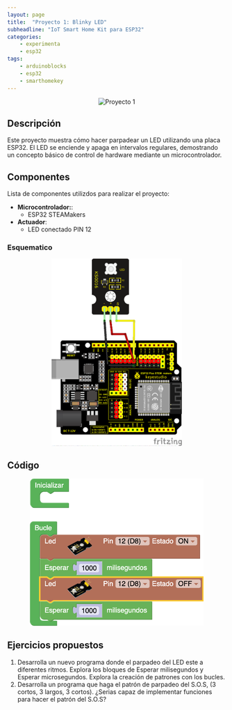 ```yaml
---
layout: page
title:  "Proyecto 1: Blinky LED"
subheadline: "IoT Smart Home Kit para ESP32"
categories:
    - experimenta
    - esp32
tags:
    - arduinoblocks
    - esp32
    - smarthomekey
---
```

<p align="center">
    <img src="/images/experimenta/esp32/Proyectos/Proyecto1_H.gif" alt="Proyecto 1" width="400"/>
</p>

## Descripción

Este proyecto muestra cómo hacer parpadear un LED utilizando una placa ESP32. El LED se enciende y apaga en intervalos regulares, demostrando un concepto básico de control de hardware mediante un microcontrolador.

## Componentes
Lista de componentes utilizdos para realizar el proyecto:
- **Microcontrolador:**: 
    - ESP32 STEAMakers
- **Actuador**: 
    - LED conectado PIN 12

### Esquematico 

<p align="center">
    <img src="/images/experimenta/esp32/Proyectos/P01_Esquematico.png" alt="Proyecto 1" width="300"/>
</p>

## Código 
<p align="center">
    <img src="/images/experimenta/esp32/Proyectos/Proyecto01.png" alt="Proyecto 1" width="400"/>
</p>

## Ejercicios propuestos
1.	Desarrolla un nuevo programa donde el parpadeo del LED este a diferentes ritmos. Explora los bloques de Esperar milisegundos y Esperar microsegundos. Explora la creación de patrones con los bucles.
2.	Desarrolla un programa que haga el patrón de parpadeo del S.O.S, (3 cortos, 3 largos, 3 cortos). ¿Serias capaz de implementar funciones para hacer el patrón del S.O.S?
